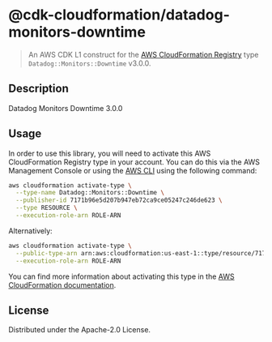 # @cdk-cloudformation/datadog-monitors-downtime

> An AWS CDK L1 construct for the [AWS CloudFormation Registry] type `Datadog::Monitors::Downtime` v3.0.0.

[AWS CloudFormation Registry]: https://docs.aws.amazon.com/AWSCloudFormation/latest/UserGuide/registry.html

## Description

Datadog Monitors Downtime 3.0.0

## Usage

In order to use this library, you will need to activate this AWS CloudFormation Registry type in your account. You can do this via the AWS Management Console or using the [AWS CLI](https://aws.amazon.com/cli/) using the following command:

```sh
aws cloudformation activate-type \
  --type-name Datadog::Monitors::Downtime \
  --publisher-id 7171b96e5d207b947eb72ca9ce05247c246de623 \
  --type RESOURCE \
  --execution-role-arn ROLE-ARN
```

Alternatively:

```sh
aws cloudformation activate-type \
  --public-type-arn arn:aws:cloudformation:us-east-1::type/resource/7171b96e5d207b947eb72ca9ce05247c246de623/Datadog-Monitors-Downtime \
  --execution-role-arn ROLE-ARN
```

You can find more information about activating this type in the [AWS CloudFormation documentation](https://docs.aws.amazon.com/AWSCloudFormation/latest/UserGuide/registry-public.html).

## License

Distributed under the Apache-2.0 License.
